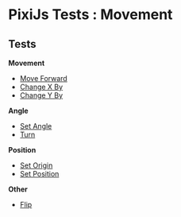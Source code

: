 # PixiJs Tests : Movement
## Tests
<b>Movement</b>
* [Move Forward](/HopscotchDesktop/PixiJs_Tests/Movement/MoveForward.html)
* [Change X By](/HopscotchDesktop/PixiJs_Tests/Movement/ChangeXBy.html)
* [Change Y By](/HopscotchDesktop/PixiJs_Tests/Movement/ChangeYBy.html)

<b>Angle</b>
* [Set Angle](/HopscotchDesktop/PixiJs_Tests/Movement/SetAngle.html)
* [Turn](/HopscotchDesktop/PixiJs_Tests/Movement/Turn.html)

<b>Position</b>
* [Set Origin](/HopscotchDesktop/PixiJs_Tests/Movement/SetOrigin.html)
* [Set Position](/HopscotchDesktop/PixiJs_Tests/Movement/SetPosition.html)

<b>Other</b>
* [Flip](/HopscotchDesktop/PixiJs_Tests/Movement/Flip.html)
